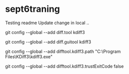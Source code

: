 # sept6traning
Testing readme Update
change in local
..

git config --global --add diff.tool kdiff3 

git config --global --add diff.guitool kdiff3 

git config --global --add difftool.kdiff3.path "C:\Program Files\KDiff3\kdiff3.exe" 

git config --global --add difftool.kdiff3.trustExitCode false
